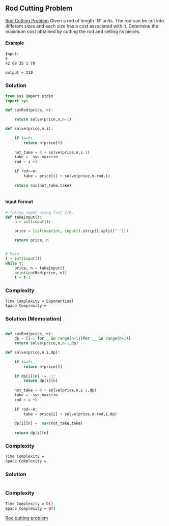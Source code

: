 ## Rod Cutting Problem 
 [Rod Cutting Problem](https://www.codingninjas.com/codestudio/problems/rod-cutting-problem_800284?leftPanelTab=0)
Given a rod of length 'N' units. The rod can be cut into different sizes and each size has a cost associated with it. Determine the
maximum cost obtained by cutting the rod and selling its pieces.
#### Example
```bash
Input:
5
42 68 35 1 70 

output = 210
```
### Solution 

```python
from sys import stdin
import sys

def cutRod(price, n):
    
    return solve(price,n,n-1)

def solve(price,n,i):
    
    if i==0:
        return n*price[0]
    
    not_take = 0 + solve(price,n,i-1)
    take = -sys.maxsize
    rod = i +1
    
    if rod<=n:
        take = price[i] + solve(price,n-rod,i)
        
    return max(not_take,take)
        
```
#### Input Format
```python 
# Taking input using fast I/O.
def takeInput():
    n = int(input())

    price = list(map(int, input().strip().split(" ")))

    return price, n


# Main.
t = int(input())
while t:
    price, n = takeInput()
    print(cutRod(price, n))
    t = t-1
```
### Complexity
```bash
Time Complexity = Exponentioal
Space Complexity = 
```
### Solution (Memoiation)

```python

def cutRod(price, n):
    dp = [[-1 for _ in range(n+1)]for __ in range(n+1)]
    return solve(price,n,n-1,dp)

def solve(price,n,i,dp):
    
    if i==0:
        return n*price[0]
    
    if dp[i][n] != -1:
        return dp[i][n]
    
    not_take = 0 + solve(price,n,i-1,dp)
    take = -sys.maxsize
    rod = i +1
    
    if rod<=n:
        take = price[i] + solve(price,n-rod,i,dp)
        
    dp[i][n] =  max(not_take,take)
    
    return dp[i][n]

```
### Complexity
```bash
Time Complexity = 
Space Complexity =  
```
### Solution 

```python

```
### Complexity
```bash
Time Complexity = O()
Space Complexity = O()
```

[Rod cutting problem](https://www.codingninjas.com/codestudio/problems/rod-cutting-problem_800284?leftPanelTab=0)
